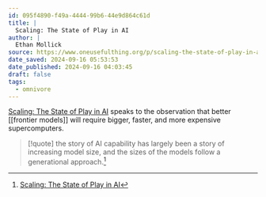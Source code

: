 ```yaml
---
id: 095f4890-f49a-4444-99b6-44e9d864c61d
title: |
  Scaling: The State of Play in AI
author: |
  Ethan Mollick
source: https://www.oneusefulthing.org/p/scaling-the-state-of-play-in-ai
date_saved: 2024-09-16 05:53:53
date_published: 2024-09-16 04:03:45
draft: false
tags:
  - omnivore
---
```

[Scaling: The State of Play in AI](https://www.oneusefulthing.org/p/scaling-the-state-of-play-in-ai) speaks to the observation that better [[frontier models]] will require bigger, faster, and more expensive supercomputers.

> [!quote]
> the story of AI capability has largely been a story of increasing model size, and the sizes of the models follow a generational approach.[^095f4890-f49a-4444-99b6-44e9d864c61d]

[^095f4890-f49a-4444-99b6-44e9d864c61d]: [Scaling: The State of Play in AI](https://www.oneusefulthing.org/p/scaling-the-state-of-play-in-ai)